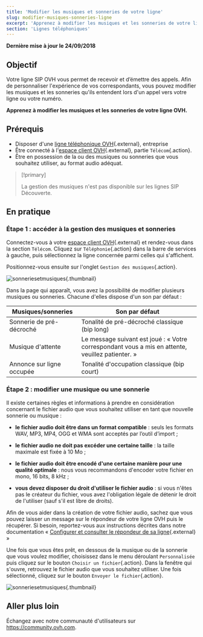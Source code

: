 ```yaml
---
title: 'Modifier les musiques et sonneries de votre ligne'
slug: modifier-musiques-sonneries-ligne
excerpt: 'Apprenez à modifier les musiques et les sonneries de votre ligne OVH'
section: 'Lignes téléphoniques'
---
```


**Dernière mise à jour le 24/09/2018**

## Objectif

Votre ligne SIP OVH vous permet de recevoir et d’émettre des appels. Afin de personnaliser l'expérience de vos correspondants, vous pouvez modifier les musiques et les sonneries qu'ils entendent lors d'un appel vers votre ligne ou votre numéro.

**Apprenez à modifier les musiques et les sonneries de votre ligne OVH.**

## Prérequis

- Disposer d'une [ligne téléphonique OVH](https://www.ovhtelecom.fr/telephonie/){.external}, entreprise
- Être connecté à l'[espace client OVH](https://www.ovh.com/auth/?action=gotomanager&from=https://www.ovh.com/fr/&ovhSubsidiary=fr){.external}, partie `Télécom`{.action}.
- Être en possession de la ou des musiques ou sonneries que vous souhaitez utiliser, au format audio adéquat.

> [!primary]
>
> La gestion des musiques n'est pas disponible sur les lignes SIP Découverte.
>

## En pratique

### Étape 1 : accéder à la gestion des musiques et sonneries

Connectez-vous à votre [espace client OVH](https://www.ovh.com/auth/?action=gotomanager&from=https://www.ovh.com/fr/&ovhSubsidiary=fr){.external} et rendez-vous dans la section `Télécom`. Cliquez sur `Téléphonie`{.action} dans la barre de services à gauche, puis sélectionnez la ligne concernée parmi celles qui s'affichent.

Positionnez-vous ensuite sur l'onglet `Gestion des musiques`{.action}.

![sonneriesetmusiques](images/sonneries-musiques-step1.png){.thumbnail}

Dans la page qui apparaît, vous avez la possibilité de modifier plusieurs musiques ou sonneries. Chacune d'elles dispose d'un son par défaut :

|Musiques/sonneries|Son par défaut|
|---|---|
|Sonnerie de pré-décroché|Tonalité de pré-décroché classique (bip long)|
|Musique d'attente|Le message suivant est joué : « Votre correspondant vous a mis en attente, veuillez patienter. »|
|Annonce sur ligne occupée|Tonalité d'occupation classique (bip court)|

### Étape 2 : modifier une musique ou une sonnerie

Il existe certaines règles et informations à prendre en considération concernant le fichier audio que vous souhaitez utiliser en tant que nouvelle sonnerie ou musique :

- **le fichier audio doit être dans un format compatible** : seuls les formats WAV, MP3, MP4, OGG et WMA sont acceptés par l’outil d’import ;

- **le fichier audio ne doit pas excéder une certaine taille** : la taille maximale est fixée à 10 Mo ;

- **le fichier audio doit être encodé d'une certaine manière pour une qualité optimale** : nous vous recommandons d'encoder votre fichier en mono, 16 bits, 8 kHz ;

- **vous devez disposer du droit d'utiliser le fichier audio** : si vous n'êtes pas le créateur du fichier, vous avez l'obligation légale de détenir le droit de l'utiliser (sauf s'il est libre de droits).

Afin de vous aider dans la création de votre fichier audio, sachez que vous pouvez laisser un message sur le répondeur de votre ligne OVH puis le récupérer. Si besoin, reportez-vous aux instructions décrites dans notre documentation « [Configurer et consulter le répondeur de sa ligne](https://docs.ovh.com/fr/voip/configurer-consulter-repondeur-ligne-ovh/){.external} »

Une fois que vous êtes prêt, en dessous de la musique ou de la sonnerie que vous voulez modifier, choisissez dans le menu déroulant `Personnalisée` puis cliquez sur le bouton `Choisir un fichier`{.action}. Dans la fenêtre qui s'ouvre, retrouvez le fichier audio que vous souhaitez utiliser. Une fois sélectionné, cliquez sur le bouton `Envoyer le fichier`{.action}.

![sonneriesetmusiques](images/sonneries-musiques-step2.png){.thumbnail}

## Aller plus loin

Échangez avec notre communauté d'utilisateurs sur <https://community.ovh.com>.
